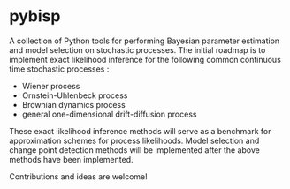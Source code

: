 pybisp
======

A collection of Python tools for performing Bayesian parameter estimation and model selection on stochastic processes. The initial roadmap is to implement exact likelihood inference for the following common continuous time stochastic processes :

* Wiener process
* Ornstein-Uhlenbeck process
* Brownian dynamics process
* general one-dimensional drift-diffusion process

These exact likelihood inference methods will serve as a benchmark for approximation schemes for process likelihoods. Model selection and change point detection methods will be implemented after the above methods have been implemented.

Contributions and ideas are welcome!
